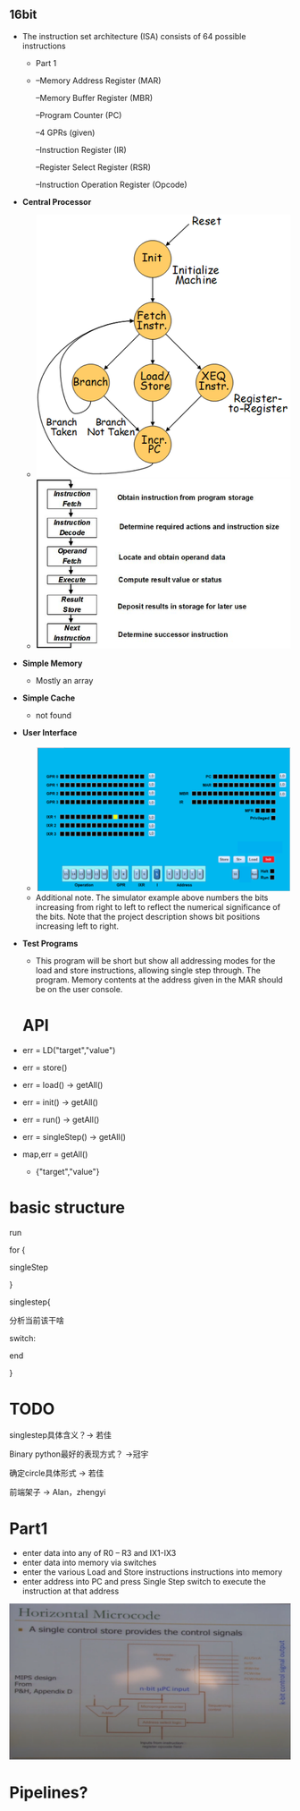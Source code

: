 ## 16bit

- The instruction set architecture (ISA) consists of 64 possible instructions

  - Part 1

  - –Memory Address Register (MAR)

    –Memory Buffer Register (MBR)

    –Program Counter (PC)

    –4 GPRs (given)

    –Instruction Register (IR)

    –Register Select Register (RSR)

    –Instruction Operation Register (Opcode)

- **Central Processor**

  - ![image-20220121173905838](project.assets/image-20220121173905838.png)
  - ![image-20220121180017034](project.assets/image-20220121180017034.png)

- **Simple Memory**

  - Mostly an array

- **Simple Cache**

  - not found

- **User Interface**

  - ![image-20220121174200868](project.assets/image-20220121174200868.png)
  - Additional note. The simulator example above numbers the bits increasing from right to left to reflect the numerical significance of the bits. Note that the project description shows bit positions increasing left to right. 

- **Test Programs**

  - This program will be short but show all addressing modes for the load and store instructions, allowing single step through. The program.  Memory contents at the address given in the MAR should be on the user console. 

  # API

- err = LD("target","value")

- err = store()

- err = load() -> getAll()

- err = init() -> getAll()

- err = run() -> getAll()

- err = singleStep() -> getAll()

- map,err = getAll()

  - {"target","value"}

# basic structure

run

for {

singleStep

}



singlestep{

分析当前该干啥

switch:



end

}





# TODO

singlestep具体含义？-> 若佳

Binary python最好的表现方式？ ->冠宇

确定circle具体形式 -> 若佳

前端架子 -> Alan，zhengyi









# Part1

- enter data into any of R0 – R3 and IX1-IX3
- enter data into memory via switches
- enter the various Load and Store instructions instructions into memory
- enter address into PC and press Single Step switch to execute the instruction at that address





![image-20220129152508732](project.assets/image-20220129152508732.png)

# Pipelines?

